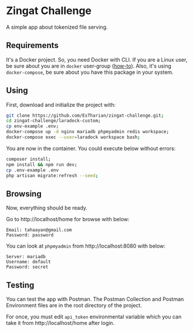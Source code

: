 # Zingat Challenge

<p>A simple app about tokenized file serving.</p>

## Requirements
It's a Docker project. So, you need Docker with CLI. If you are a Linux user, be sure about you are in `docker` user-group ([how-to](https://docs.docker.com/install/linux/linux-postinstall/)). Also, it's using `docker-compose`, be sure about you have this package in your system.

## Using
First, download and initialize the project with:
```bash
git clone https://github.com/EsTharian/zingat-challenge.git;
cd zingat-challenge/laradock-custom;
cp env-example .env;
docker-compose up -d nginx mariadb phpmyadmin redis workspace;
docker-compose exec --user=laradock workspace bash;
```
You are now in the container. You could execute below without errors:
```bash
composer install;
npm install && npm run dev;
cp .env-example .env
php artisan migrate:refresh --seed;
```

## Browsing
Now, everything should be ready. 

Go to http://localhost/home for browse with below:
```
Email: tahaayan@gmail.com
Password: password
```
You can look at `phpmyadmin` from http://localhost:8080 with below:
```
Server: mariadb
Username: default
Password: secret
```

## Testing
You can test the app with Postman. The Postman Collection and Postman Environment files are in the root directory of the project. 

For once, you must edit `api_token` environmental variable which you can take it from http://localhost/home after login.
